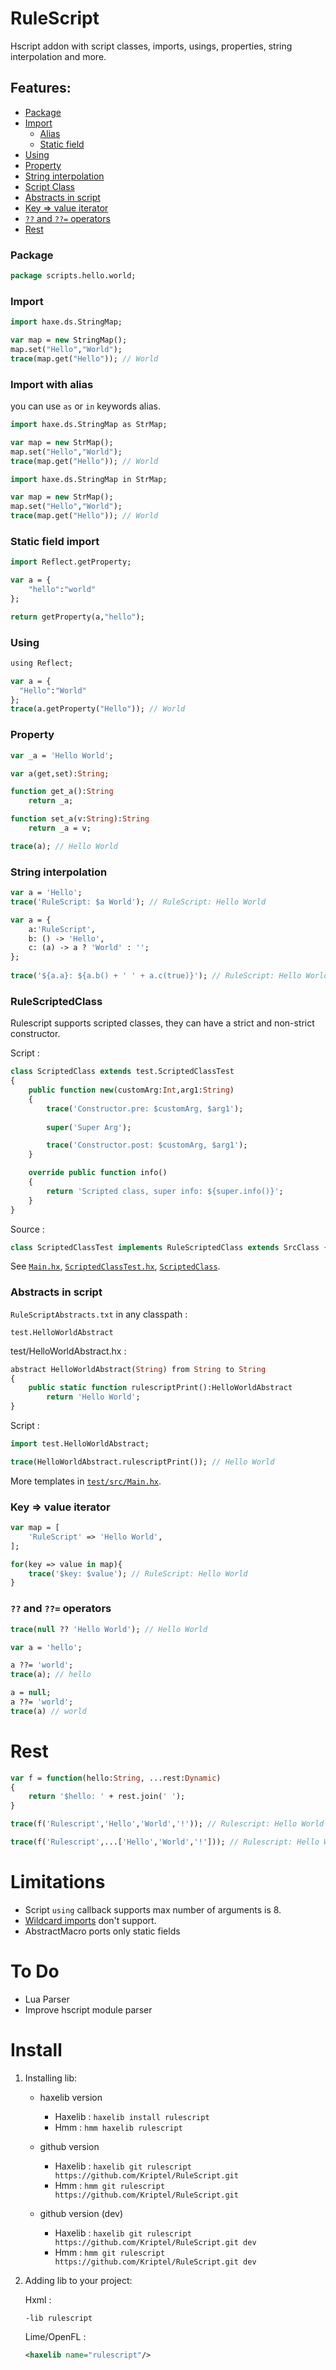 # RuleScript

Hscript addon with script classes, imports, usings, properties, string interpolation and more.

## Features:

- [Package](#package)
- [Import](#import)
	- [Alias](#import-with-alias)
	- [Static field](#static-field-import)
- [Using](#using)
- [Property](#property)
- [String interpolation](#string-interpolation)
- [Script Class](#rulescriptedclass)
- [Abstracts in script](#abstracts-in-script)
- [Key => value iterator](#key--value-iterator)
- [`??` and `??=` operators](#and--operators)
- [Rest](#rest)

### Package
```haxe
package scripts.hello.world;
```
### Import
```haxe
import haxe.ds.StringMap;

var map = new StringMap();
map.set("Hello","World");
trace(map.get("Hello")); // World
```
### Import with alias
you can use `as` or `in` keywords alias.
```haxe
import haxe.ds.StringMap as StrMap;

var map = new StrMap();
map.set("Hello","World");
trace(map.get("Hello")); // World
```
```haxe
import haxe.ds.StringMap in StrMap;

var map = new StrMap();
map.set("Hello","World");
trace(map.get("Hello")); // World
```

### Static field import
```haxe
import Reflect.getProperty;

var a = {
	"hello":"world"
};

return getProperty(a,"hello");
```

### Using
```haxe
using Reflect;

var a = {
  "Hello":"World"
};
trace(a.getProperty("Hello")); // World
```

### Property
```haxe
var _a = 'Hello World';

var a(get,set):String;

function get_a():String
	return _a;

function set_a(v:String):String
	return _a = v;

trace(a); // Hello World
```

### String interpolation
```haxe
var a = 'Hello';
trace('RuleScript: $a World'); // RuleScript: Hello World
```
```haxe
var a = {
    a:'RuleScript',
    b: () -> 'Hello',
    c: (a) -> a ? 'World' : '';
};
        
trace('${a.a}: ${a.b() + ' ' + a.c(true)}'); // RuleScript: Hello World
```

### RuleScriptedClass
Rulescript supports scripted classes, they can have a strict and non-strict constructor. 

Script :
```haxe
class ScriptedClass extends test.ScriptedClassTest
{
	public function new(customArg:Int,arg1:String)
	{
		trace('Constructor.pre: $customArg, $arg1');
		
		super('Super Arg');

		trace('Constructor.post: $customArg, $arg1');	
	}

	override public function info()
	{
		return 'Scripted class, super info: ${super.info()}';
	}
}
```
Source :
```haxe
class ScriptedClassTest implements RuleScriptedClass extends SrcClass {}
```

See [`Main.hx`](./test/src/Main.hx#l267), [`ScriptedClassTest.hx`](./test/src/test/ScriptedClassTest.hx), [`ScriptedClass`](./test/scripts/haxe/ScriptedClass.rhx).

### Abstracts in script

`RuleScriptAbstracts.txt` in any classpath :
```
test.HelloWorldAbstract
```

test/HelloWorldAbstract.hx :
```haxe
abstract HelloWorldAbstract(String) from String to String
{
	public static function rulescriptPrint():HelloWorldAbstract
		return 'Hello World';
}
```
Script :
```haxe
import test.HelloWorldAbstract;

trace(HelloWorldAbstract.rulescriptPrint()); // Hello World
```
More templates in [`test/src/Main.hx`](./test//src/Main.hx).

### Key => value iterator
```haxe
var map = [
	'RuleScript' => 'Hello World',
];

for(key => value in map){
	trace('$key: $value'); // RuleScript: Hello World
}
```

### `??` and `??=` operators
```haxe
trace(null ?? 'Hello World'); // Hello World

var a = 'hello';

a ??= 'world';
trace(a); // hello

a = null;
a ??= 'world';
trace(a) // world
```

# Rest
```haxe
var f = function(hello:String, ...rest:Dynamic)
{
	return '$hello: ' + rest.join(' ');
}

trace(f('Rulescript','Hello','World','!')); // Rulescript: Hello World !

trace(f('Rulescript',...['Hello','World','!'])); // Rulescript: Hello World !
```

# Limitations

- Script `using` callback supports max number of arguments is 8.
- [Wildcard imports](https://haxe.org/manual/type-system-import.html#wildcard-import) don't support.
- AbstractMacro ports only static fields

# To Do
- Lua Parser
- Improve hscript module parser

# Install

1. Installing lib: 
	- haxelib version

 		- Haxelib : `haxelib install rulescript`
		- Hmm : `hmm haxelib rulescript`
	- github version

		- Haxelib : `haxelib git rulescript https://github.com/Kriptel/RuleScript.git`
		- Hmm : `hmm git rulescript https://github.com/Kriptel/RuleScript.git`
	- github version (dev)

    	- Haxelib : `haxelib git rulescript https://github.com/Kriptel/RuleScript.git dev`
    	- Hmm : `hmm git rulescript https://github.com/Kriptel/RuleScript.git dev`
2. Adding lib to your project:
    
    Hxml :
    ```hxml
    -lib rulescript
    ```
    
    Lime/OpenFL :
    ```xml
    <haxelib name="rulescript"/>
    ```
